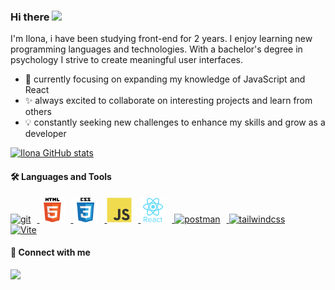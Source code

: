 ### Hi there <img src="https://media.giphy.com/media/hvRJCLFzcasrR4ia7z/giphy.gif" width="5%">

I'm Ilona, i have been studying front-end for 2 years. I enjoy learning new programming languages and technologies. With a bachelor's degree in psychology I strive to create meaningful user interfaces.

- 🌱 currently focusing on expanding my knowledge of JavaScript and React
- ✨ always excited to collaborate on interesting projects and learn from others
- 💡 constantly seeking new challenges to enhance my skills and grow as a developer


[![Ilona GitHub stats](https://github-readme-stats.vercel.app/api?username=Ilona-front-end&include_all_commits=true)](https://github.com/Ilona-front-end)

 #### 🛠️ Languages and Tools
  <p align="left"> 
   <a href="https://git-scm.com/" target="_blank"> <img src="https://www.vectorlogo.zone/logos/git-scm/git-scm-icon.svg" alt="git" width="40" height="40" style="padding-right: 10px;" /> </a> 
   <a href="https://www.w3schools.com/html/default.asp" target="_blank"> <img src="https://raw.githubusercontent.com/devicons/devicon/master/icons/html5/html5-original-wordmark.svg" alt="html5" width="40" height="40" style="padding-right: 10px;" /> </a> 
   <a href="https://www.w3schools.com/css/" target="_blank"> <img src="https://raw.githubusercontent.com/devicons/devicon/master/icons/css3/css3-original-wordmark.svg" alt="css3" width="40" height="40" style="padding-right: 10px;" /> </a>
   <a href="https://developer.mozilla.org/en-US/docs/Web/JavaScript" target="_blank"> <img src="https://raw.githubusercontent.com/devicons/devicon/master/icons/javascript/javascript-original.svg" alt="javascript" width="40" height="40" style="padding-right: 10px;" /> </a> 
   <a href="https://reactjs.org/" target="_blank"> <img src="https://raw.githubusercontent.com/devicons/devicon/master/icons/react/react-original-wordmark.svg" alt="react" width="40" height="40" style="padding-right: 10px;" /> </a> 
   <a href="https://postman.com" target="_blank"> <img src="https://www.vectorlogo.zone/logos/getpostman/getpostman-icon.svg" alt="postman" width="40" height="40" style="padding-right: 10px;" /> </a>
   <a href="https://tailwindcss.com" target="_blank"> <img src="https://www.vectorlogo.zone/logos/tailwindcss/tailwindcss-icon.svg" alt="tailwindcss" width="40" height="40" style="padding-right: 10px;" /> </a>
   <a href="https://vitejs.dev/" target="_blank"> <img src="https://raw.githubusercontent.com/vitejs/vite/main/docs/public/logo.svg" alt="Vite" width="40" height="40" style="padding-right: 10px;" /> </a>
 </p>


#### 🔗 Connect with me
<p align="left">
  <a href="mailto:ilona.raugalaite@stud.noroff.no" target="_blank">
    <img src=https://img.shields.io/badge/outlook-D14836?style=for-the-badge&logo=outlook&logoColor=white />
  </a>
</p>
